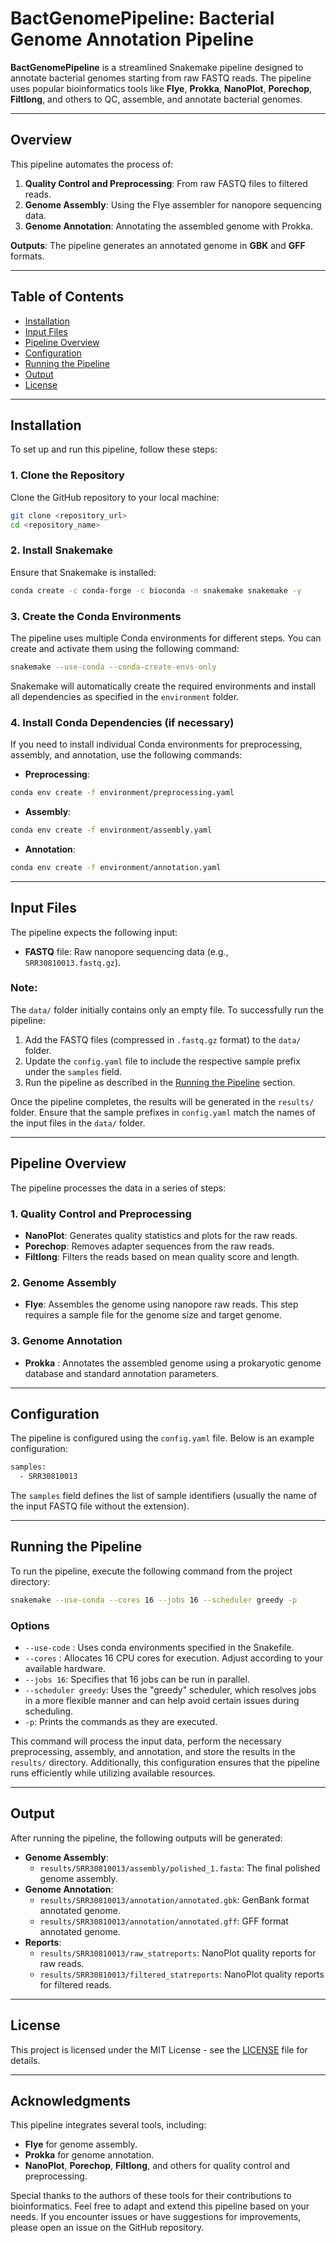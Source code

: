 # **BactGenomePipeline: Bacterial Genome Annotation Pipeline**

**BactGenomePipeline** is a streamlined Snakemake pipeline designed to annotate bacterial genomes starting from raw FASTQ reads. The pipeline uses popular bioinformatics tools like **Flye**, **Prokka**, **NanoPlot**, **Porechop**, **Filtlong**, and others to QC, assemble, and annotate bacterial genomes.

---

## **Overview**

This pipeline automates the process of:
1. **Quality Control and Preprocessing**: From raw FASTQ files to filtered reads.
2. **Genome Assembly**: Using the Flye assembler for nanopore sequencing data.
3. **Genome Annotation**: Annotating the assembled genome with Prokka.

**Outputs**: The pipeline generates an annotated genome in **GBK** and **GFF** formats.

---

## **Table of Contents**

- [Installation](#installation)
- [Input Files](#input-files)
- [Pipeline Overview](#pipeline-overview)
- [Configuration](#configuration)
- [Running the Pipeline](#running-the-pipeline)
- [Output](#output)
- [License](#license)

---

## **Installation**

To set up and run this pipeline, follow these steps:

### **1. Clone the Repository**

Clone the GitHub repository to your local machine:
```bash
git clone <repository_url>
cd <repository_name>
```

### **2. Install Snakemake**

Ensure that Snakemake is installed:
```bash
conda create -c conda-forge -c bioconda -n snakemake snakemake -y
```

### **3. Create the Conda Environments**

The pipeline uses multiple Conda environments for different steps. You can create and activate them using the following command:
```bash
snakemake --use-conda --conda-create-envs-only
```
Snakemake will automatically create the required environments and install all dependencies as specified in the `environment` folder.

### **4. Install Conda Dependencies (if necessary)**

If you need to install individual Conda environments for preprocessing, assembly, and annotation, use the following commands:
- **Preprocessing**:
```bash
conda env create -f environment/preprocessing.yaml
```
- **Assembly**:
```bash
conda env create -f environment/assembly.yaml
```
- **Annotation**:
```bash
conda env create -f environment/annotation.yaml
```

---

## **Input Files**

The pipeline expects the following input:
- **FASTQ** file: Raw nanopore sequencing data (e.g., `SRR30810013.fastq.gz`).

### Note:
The `data/` folder initially contains only an empty file. To successfully run the pipeline:

1. Add the FASTQ files (compressed in `.fastq.gz` format) to the `data/` folder.
2. Update the `config.yaml` file to include the respective sample prefix under the `samples` field.
3. Run the pipeline as described in the [Running the Pipeline](#running-the-pipeline) section.

Once the pipeline completes, the results will be generated in the `results/` folder. Ensure that the sample prefixes in `config.yaml` match the names of the input files in the `data/` folder.

---

## **Pipeline Overview**

The pipeline processes the data in a series of steps:

### **1. Quality Control and Preprocessing**
- **NanoPlot**: Generates quality statistics and plots for the raw reads.
- **Porechop**: Removes adapter sequences from the raw reads.
- **Filtlong**: Filters the reads based on mean quality score and length.

### **2. Genome Assembly**

- **Flye**: Assembles the genome using nanopore raw reads. This step requires a sample file for the genome size and target genome.

### **3. Genome Annotation**

- **Prokka** : Annotates the assembled genome using a prokaryotic genome database and standard annotation parameters.

---

## **Configuration**
The pipeline is configured using the `config.yaml` file. Below is an example configuration:

```bash
samples:
  - SRR30810013
```
The `samples` field defines the list of sample identifiers (usually the name of the input FASTQ file without the extension).

---

## **Running the Pipeline**
To run the pipeline, execute the following command from the project directory:

```bash
snakemake --use-conda --cores 16 --jobs 16 --scheduler greedy -p
```
### **Options** 

- `--use-code` : Uses conda environments specified in the Snakefile.
- `--cores` : Allocates 16 CPU cores for execution. Adjust according to your available hardware.
- `--jobs 16`: Specifies that 16 jobs can be run in parallel.
- `--scheduler greedy`: Uses the "greedy" scheduler, which resolves jobs in a more flexible manner and can help avoid certain issues during scheduling.
- `-p`: Prints the commands as they are executed.

This command will process the input data, perform the necessary preprocessing, assembly, and annotation, and store the results in the `results/` directory. Additionally, this configuration ensures that the pipeline runs efficiently while utilizing available resources.

---

## **Output**

After running the pipeline, the following outputs will be generated:
- **Genome Assembly**:
  - `results/SRR30810013/assembly/polished_1.fasta`: The final polished genome assembly.
- **Genome Annotation**:
  - `results/SRR30810013/annotation/annotated.gbk`: GenBank format annotated genome.
  - `results/SRR30810013/annotation/annotated.gff`: GFF format annotated genome.
- **Reports**:
  - `results/SRR30810013/raw_statreports`: NanoPlot quality reports for raw reads.
  - `results/SRR30810013/filtered_statreports`: NanoPlot quality reports for filtered reads.

---

## **License**
This project is licensed under the MIT License - see the [LICENSE](https://github.com/bhanugandham/BactGenomePipeline/blob/main/LICENSE) file for details.

---

## **Acknowledgments**
This pipeline integrates several tools, including:

- **Flye** for genome assembly.
- **Prokka** for genome annotation.
- **NanoPlot**, **Porechop**, **Filtlong**, and others for quality control and preprocessing.

Special thanks to the authors of these tools for their contributions to bioinformatics.
Feel free to adapt and extend this pipeline based on your needs. If you encounter issues or have suggestions for improvements, please open an issue on the GitHub repository.

